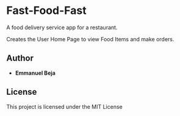 # Fast-Food-Fast
A food delivery service app for a restaurant.

Creates the User Home Page to view Food Items and make orders.

## Author

* **Emmanuel Beja**


## License

This project is licensed under the MIT License
